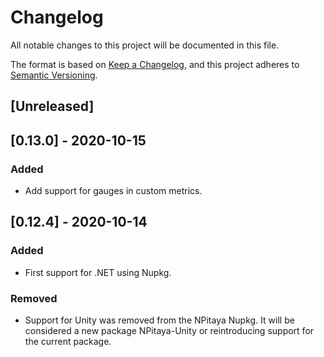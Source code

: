 # Changelog
All notable changes to this project will be documented in this file.

The format is based on [Keep a Changelog](https://keepachangelog.com/en/1.0.0/),
and this project adheres to [Semantic Versioning](https://semver.org/spec/v2.0.0.html).

## [Unreleased]

## [0.13.0] - 2020-10-15
### Added
- Add support for gauges in custom metrics.

## [0.12.4] - 2020-10-14
### Added
- First support for .NET using Nupkg.

### Removed
- Support for Unity was removed from the NPitaya Nupkg. It will be considered a new package NPitaya-Unity or reintroducing support
for the current package.
